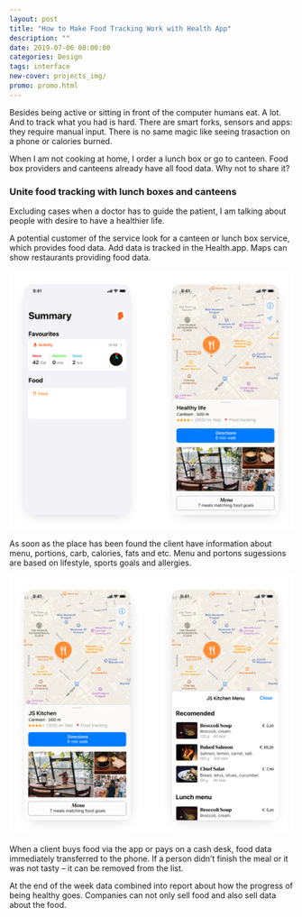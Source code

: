 ```yaml
---
layout: post
title: "How to Make Food Тracking Work with Health App"
description: ""
date: 2019-07-06 00:00:00
categories: Design
tags: interface
new-cover: projects_img/
promo: promo.html
---
```


Besides being active or sitting in front of the computer humans eat. A lot. And to track what you had is hard. There are smart forks, sensors and apps: they require manual input. There is no same magic like seeing trasaction on a phone or calories burned.

When I am not cooking at home, I order a lunch box or go to canteen. Food box providers and canteens already have all food data. Why not to share it?

### Unite food tracking with lunch boxes and canteens

Excluding cases when a doctor has to guide the patient, I am talking about people with desire to have a healthier life.

A potential customer of the service look for a canteen or lunch box service, which provides food data. Add data is tracked in the Health.app. Maps can show restaurants providing food data.

<span class="p1000">![](/projects_img/food/summary.png)</span>

As soon as the place has been found the client have information about menu, portions, carb, calories, fats and etc. Menu and portons sugessions are based on lifestyle, sports goals and allergies.  

<span class="p1000">![](/projects_img/food/menu.png)</span>

When a client buys food via the app or pays on a cash desk, food data immediately transferred to the phone. If a person didn’t finish the meal or it was not tasty – it can be removed from the list.

At the end of the week data combined into report about how the progress of being healthy goes. Companies can not only sell food and also sell data about the food.
